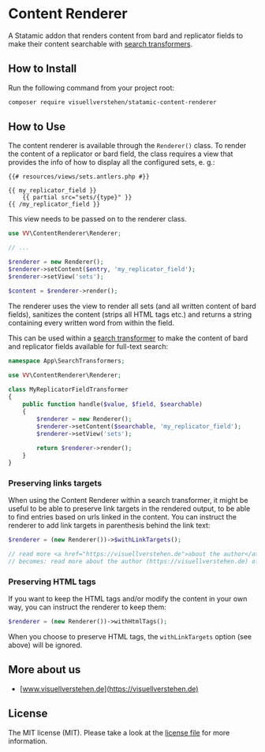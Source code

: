 # Content Renderer

A Statamic addon that renders content from bard and replicator fields to make their content searchable with [search transformers](https://statamic.dev/search#transforming-fields).

## How to Install

Run the following command from your project root:

``` bash
composer require visuellverstehen/statamic-content-renderer
```

## How to Use

The content renderer is available through the `Renderer()` class. To render the content of a replicator or bard field, the class requires a view that provides the info of how to display all the configured sets, e. g.:

```antlers
{{# resources/views/sets.antlers.php #}}

{{ my_replicator_field }}
    {{ partial src="sets/{type}" }}
{{ /my_replicator_field }}
```

This view needs to be passed on to the renderer class.

```php
use VV\ContentRenderer\Renderer;

// ...

$renderer = new Renderer();
$renderer->setContent($entry, 'my_replicator_field');
$renderer->setView('sets');

$content = $renderer->render();
```

The renderer uses the view to render all sets (and all written content of bard fields), sanitizes the content (strips all HTML tags etc.) and returns a string containing every written word from within the field.

This can be used within a [search transformer](https://statamic.dev/search#transforming-fields) to make the content of bard and replicator fields available for full-text search:

```php
namespace App\SearchTransformers;

use VV\ContentRenderer\Renderer;
 
class MyReplicatorFieldTransformer
{
    public function handle($value, $field, $searchable)
    {
        $renderer = new Renderer();
        $renderer->setContent($searchable, 'my_replicator_field');
        $renderer->setView('sets');
        
        return $renderer->render();
    }
}
```

### Preserving links targets

When using the Content Renderer within a search transformer, it might be useful to be able to preserve link targets in the rendered output, to be able to find entries based on urls linked in the content. You can instruct the renderer to add link targets in parenthesis behind the link text:

```php
$renderer = (new Renderer())->$withLinkTargets();

// read more <a href="https://visuellverstehen.de">about the author</a> of this package
// becomes: read more about the author (https://visuellverstehen.de) of this package
```

### Preserving HTML tags

If you want to keep the HTML tags and/or modify the content in your own way, you can instruct the renderer to keep them:

```php
$renderer = (new Renderer())->withHtmlTags();
```

When you choose to preserve HTML tags, the `withLinkTargets` option (see above) will be ignored.

## More about us

- [www.visuellverstehen.de](https://visuellverstehen.de)

## License
The MIT license (MIT). Please take a look at the [license file](LICENSE.md) for more information.
